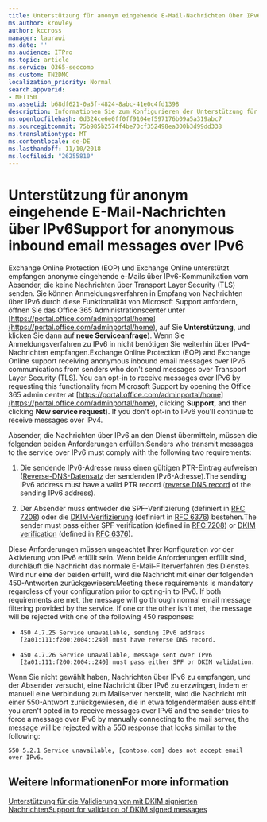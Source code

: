 ```yaml
---
title: Unterstützung für anonym eingehende E-Mail-Nachrichten über IPv6
ms.author: krowley
author: kccross
manager: laurawi
ms.date: ''
ms.audience: ITPro
ms.topic: article
ms.service: O365-seccomp
ms.custom: TN2DMC
localization_priority: Normal
search.appverid:
- MET150
ms.assetid: b68df621-0a5f-4824-8abc-41e0c4fd1398
description: Informationen Sie zum Konfigurieren der Unterstützung für anonyme Nachrichten von IPv6-Quellen für Exchange Online Protection und Exchange Online.
ms.openlocfilehash: 0d324ce6e0ff0ff9104ef597176b09a5a319abc7
ms.sourcegitcommit: 75b985b2574f4be70cf352498ea300b3d99dd338
ms.translationtype: MT
ms.contentlocale: de-DE
ms.lasthandoff: 11/10/2018
ms.locfileid: "26255810"
---
```

# <a name="support-for-anonymous-inbound-email-messages-over-ipv6"></a><span data-ttu-id="64385-103">Unterstützung für anonym eingehende E-Mail-Nachrichten über IPv6</span><span class="sxs-lookup"><span data-stu-id="64385-103">Support for anonymous inbound email messages over IPv6</span></span>

<span data-ttu-id="64385-p101">Exchange Online Protection (EOP) und Exchange Online unterstützt empfangen anonyme eingehende e-Mails über IPv6-Kommunikation vom Absender, die keine Nachrichten über Transport Layer Security (TLS) senden. Sie können Anmeldungsverfahren in Empfang von Nachrichten über IPv6 durch diese Funktionalität von Microsoft Support anfordern, öffnen Sie das Office 365 Administrationscenter unter [https://portal.office.com/adminportal/home](https://portal.office.com/adminportal/home), auf Sie **Unterstützung**, und klicken Sie dann auf **neue Serviceanfrage**). Wenn Sie Anmeldungsverfahren zu IPv6 in nicht benötigen Sie weiterhin über IPv4-Nachrichten empfangen.</span><span class="sxs-lookup"><span data-stu-id="64385-p101">Exchange Online Protection (EOP) and Exchange Online support receiving anonymous inbound email messages over IPv6 communications from senders who don't send messages over Transport Layer Security (TLS). You can opt-in to receive messages over IPv6 by requesting this functionality from Microsoft Support by opening the Office 365 admin center at [https://portal.office.com/adminportal/home](https://portal.office.com/adminportal/home), clicking **Support**, and then clicking **New service request**). If you don't opt-in to IPv6 you'll continue to receive messages over IPv4.</span></span>
  
<span data-ttu-id="64385-107">Absender, die Nachrichten über IPv6 an den Dienst übermitteln, müssen die folgenden beiden Anforderungen erfüllen:</span><span class="sxs-lookup"><span data-stu-id="64385-107">Senders who transmit messages to the service over IPv6 must comply with the following two requirements:</span></span>
  
1. <span data-ttu-id="64385-108">Die sendende IPv6-Adresse muss einen gültigen PTR-Eintrag aufweisen ([Reverse-DNS-Datensatz](https://en.wikipedia.org/wiki/Reverse_DNS_lookup) der sendenden IPv6-Adresse).</span><span class="sxs-lookup"><span data-stu-id="64385-108">The sending IPv6 address must have a valid PTR record ([reverse DNS record](https://en.wikipedia.org/wiki/Reverse_DNS_lookup) of the sending IPv6 address).</span></span> 
    
2. <span data-ttu-id="64385-109">Der Absender muss entweder die SPF-Verifizierung (definiert in [RFC 7208](https://tools.ietf.org/html/rfc7208)) oder die [DKIM-Verifizierung](http://dkim.org/) (definiert in [RFC 6376](https://www.rfc-editor.org/rfc/rfc6376.txt)) bestehen.</span><span class="sxs-lookup"><span data-stu-id="64385-109">The sender must pass either SPF verification (defined in [RFC 7208](https://tools.ietf.org/html/rfc7208)) or [DKIM verification](http://dkim.org/) (defined in [RFC 6376](https://www.rfc-editor.org/rfc/rfc6376.txt)).</span></span>
    
<span data-ttu-id="64385-p102">Diese Anforderungen müssen ungeachtet Ihrer Konfiguration vor der Aktivierung von IPv6 erfüllt sein. Wenn beide Anforderungen erfüllt sind, durchläuft die Nachricht das normale E-Mail-Filterverfahren des Dienstes. Wird nur eine der beiden erfüllt, wird die Nachricht mit einer der folgenden 450-Antworten zurückgewiesen:</span><span class="sxs-lookup"><span data-stu-id="64385-p102">Meeting these requirements is mandatory regardless of your configuration prior to opting-in to IPv6. If both requirements are met, the message will go through normal email message filtering provided by the service. If one or the other isn't met, the message will be rejected with one of the following 450 responses:</span></span>
  
-  `450 4.7.25 Service unavailable, sending IPv6 address [2a01:111:f200:2004::240] must have reverse DNS record.`
    
-  `450 4.7.26 Service unavailable, message sent over IPv6 [2a01:111:f200:2004::240] must pass either SPF or DKIM validation.`
    
<span data-ttu-id="64385-113">Wenn Sie nicht gewählt haben, Nachrichten über IPv6 zu empfangen, und der Absender versucht, eine Nachricht über IPv6 zu erzwingen, indem er manuell eine Verbindung zum Mailserver herstellt, wird die Nachricht mit einer 550-Antwort zurückgewiesen, die in etwa folgendermaßen aussieht:</span><span class="sxs-lookup"><span data-stu-id="64385-113">If you aren't opted in to receive messages over IPv6 and the sender tries to force a message over IPv6 by manually connecting to the mail server, the message will be rejected with a 550 response that looks similar to the following:</span></span>
  
 `550 5.2.1 Service unavailable, [contoso.com] does not accept email over IPv6.`
  
## <a name="for-more-information"></a><span data-ttu-id="64385-114">Weitere Informationen</span><span class="sxs-lookup"><span data-stu-id="64385-114">For more information</span></span>

[<span data-ttu-id="64385-115">Unterstützung für die Validierung von mit DKIM signierten Nachrichten</span><span class="sxs-lookup"><span data-stu-id="64385-115">Support for validation of DKIM signed messages</span></span>](support-for-validation-of-dkim-signed-messages.md)
  

